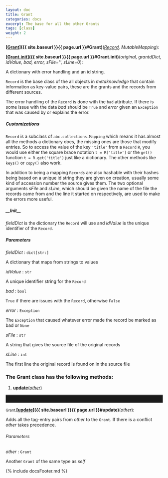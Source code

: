 ```yaml
---
layout: doc
title: Grant
categories: docs
excerpt: The base for all the other Grants
tags: [class]
weight: 2
---
```

<a name="Grant"></a>
<a name="Grant"></a><small></small>**[<ins>Grant</ins>]({{ site.baseurl }}{{ page.url }}#Grant)**(_<a href="#Record"><u style="border-bottom: .5px dashed gray;">Record</u></a>, MutableMapping_):

<a name="Grant.__init__"></a><small></small>**[<ins>Grant.__init__</ins>]({{ site.baseurl }}{{ page.url }}#Grant.__init__)**(_original, grantdDict, idValue, bad, error, sFile='', sLine=0_):

A dictionary with error handling and an id string.

`Record` is the base class of the all objects in _metaknowledge_ that contain information as key-value pairs, these are the grants and the records from different sources.

The error handling of the `Record` is done with the `bad` attribute. If there is some issue with the data _bad_ should be `True` and _error_ given an `Exception` that was caused by or explains the error.

##### Customizations

`Record` is a subclass of `abc.collections.Mapping` which means it has almost all the methods a dictionary does, the missing ones are those that modify entries. So to access the value of the key `'title'` from a `Record` `R`, you would use either the square brace notation `t = R['title']` or the `get()` function `t = R.get('title')` just like a dictionary. The other methods like `keys()` or `copy()` also work.

In addition to being a mapping `Records` are also hashable with their hashes being based on a unique id string they are given on creation, usually some kind of accession number the source gives them. The two optional arguments _sFile_ and _sLine_, which should be given the name of the file the records came from and the line it started on respectively, are used to make the errors more useful.

##### \_\_Init\_\_

_fieldDict_ is the dictionary the `Record` will use and _idValue_ is the unique identifier of the `Record`.

##### Parameters

_fieldDict_ : `dict[str:]`

 A dictionary that maps from strings to values

_idValue_ : `str`

 A unique identifier string for the `Record`

_bad_ : `bool`

 `True` if there are issues with the `Record`, otherwise `False`

_error_ : `Exception`

 The `Exception` that caused whatever error made the record be marked as bad or `None`

_sFile_ : `str`

 A string that gives the source file of the original records

_sLine_ : `int`

 The first line the original record is found on in the source file


<h3>
The Grant class has the following methods:</h3>

<ol class="post-list">
<li><article><a href="#update"><b>update</b>(<i>other</i>)</a></article></li>
</ol>
<hr style="padding: 0;border: none;border-width: 3px;height: 20px;color: #333;text-align: center;border-top-style: solid;border-bottom-style: solid;">

<a name="update"></a><small>Grant.</small>**[<ins>update</ins>]({{ site.baseurl }}{{ page.url }}#update)**(_other_):

Adds all the tag-entry pairs from _other_ to the `Grant`. If there is a conflict _other_ takes precedence.

###### Parameters

_other_ : `Grant`

 Another `Grant` of the same type as _self_



{% include docsFooter.md %}